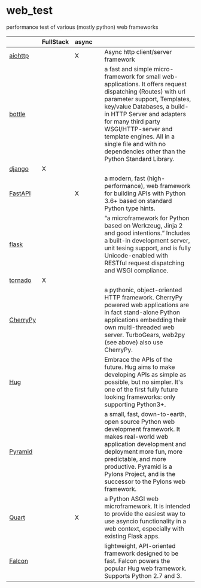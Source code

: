 # web_test
performance test of various (mostly python) web frameworks


|                                                | FullStack | async |   |                                                                                                                                                                                                                                                                                                                                                        |
|------------------------------------------------|-----------|-------|---|--------------------------------------------------------------------------------------------------------------------------------------------------------------------------------------------------------------------------------------------------------------------------------------------------------------------------------------------------------|
| [aiohttp](https://github.com/aio-libs/aiohttp) |           |   X   |   | Async http client/server framework                                                                                                                                                                                                                                                                                                                     |
| [bottle](http://bottlepy.org/)                 |           |       |   | a fast and simple micro-framework for small web-applications. It offers request dispatching (Routes) with url parameter support, Templates, key/value Databases, a build-in HTTP Server and adapters for many third party WSGI/HTTP-server and template engines. All in a single file and with no dependencies other than the Python Standard Library. |
| [django](https://www.djangoproject.com/)       |     X     |       |   |                                                                                                                                                                                                                                                                                                                                                        |
| [FastAPI](https://fastapi.tiangolo.com/)       |           |   X   |   | a modern, fast (high-performance), web framework for building APIs with Python 3.6+ based on standard Python type hints.                                                                                                                                                                                                                               |
| [flask](https://flask.pocoo.org/)              |           |       |   | “a microframework for Python based on Werkzeug, Jinja 2 and good intentions.” Includes a built-in development server, unit tesing support, and is fully Unicode-enabled with RESTful request dispatching and WSGI compliance.                                                                                                                          |
| [tornado](http://www.tornadoweb.org/)          |     X     |       |   |                                                                                                                                                                                                                                                                                                                                                        |
| [CherryPy](https://cherrypy.org/)              |           |       |   | a pythonic, object-oriented HTTP framework. CherryPy powered web applications are in fact stand-alone Python applications embedding their own multi-threaded web server. TurboGears, web2py (see above) also use CherryPy.                                                                                                                             |
| [Hug](https://github.com/hugapi/hug)           |           |       |   | Embrace the APIs of the future. Hug aims to make developing APIs as simple as possible, but no simpler. It's one of the first fully future looking frameworks: only supporting Python3+.                                                                                                                                                               |
| [Pyramid](https://trypyramid.com/)             |           |       |   | a small, fast, down-to-earth, open source Python web development framework. It makes real-world web application development and deployment more fun, more predictable, and more productive. Pyramid is a Pylons Project, and is the successor to the Pylons web framework.                                                                             |
| [Quart](https://gitlab.com/pgjones/quart/)     |           |   X   |   | a Python ASGI web microframework. It is intended to provide the easiest way to use asyncio functionality in a web context, especially with existing Flask apps.                                                                                                                                                                                        |
| [Falcon](https://falconframework.org/)         |           |       |   | lightweight, API-oriented framework designed to be fast. Falcon powers the popular Hug web framework. Supports Python 2.7 and 3.                                                                                                                                                                                                                       |
